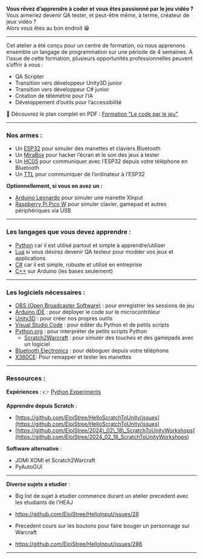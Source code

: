 

**Vous rêvez d’apprendre à coder et vous êtes passionné par le jeu vidéo ?**  
Vous aimeriez devenir QA tester, et peut-être même, à terme, créateur de jeux vidéo ?  
Alors vous êtes au bon endroit 😁  

---


Cet atelier a été conçu pour un centre de formation, où nous apprenons ensemble un langage de programmation sur une période de 4 semaines.
À l’issue de cette formation, plusieurs opportunités professionnelles peuvent s’offrir à vous :

* QA Scripter
* Transition vers développeur Unity3D junior 
* Transition vers développeur C# junior
* Création de télémétrie pour l’IA
* Développement d’outils pour l’accessibilité


📄 Découvrez le plan complet en PDF : [Formation "Le code par le jeu"](https://github.com/EloiStree/HelloInput/blob/main/OneMonthToKnowCodeByPlaying/FormationLeCodeParLeJeu.pdf)



---

### Nos armes :

* Un [ESP32](https://github.com/EloiStree/HelloInput/issues/288) pour simuler des manettes et claviers Bluetooth
* Un [MiraBox](https://github.com/EloiStree/HelloInput/issues/319) pour hacker l’écran et le son des jeux à tester
* Un [HC05](https://github.com/EloiStree/HelloInput/issues/104) pour communiquer avec l’ESP32 depuis votre téléphone en Bluetooth
* Un [TTL](https://github.com/EloiStree/HelloInput/issues/153) pour communiquer de l’ordinateur à l’ESP32

**Optionnellement, si vous en avez un :**

* [Arduino Leonardo](https://github.com/EloiStree/HelloInput/issues/38) pour simuler une manette XInput
* [Raspberry Pi Pico W](https://github.com/EloiStree/HelloInput/issues/41) pour simuler clavier, gamepad et autres périphériques via USB

---

### Les langages que vous devez apprendre :

* [Python](https://github.com/EloiStree/HelloPythonToCSharp) car il est utilisé partout et simple à apprendre/utiliser
* [Lua](https://github.com/EloiStree/HelloLua) si vous désirez devenir QA testeur pour modder vos jeux et applications
* [C#](https://github.com/EloiStree/HelloSharpForUnity3D/issues?q=Keyword%3A%20using) car il est simple, robuste et utilisé en entreprise
* [C++](https://www.youtube.com/watch?v=1ENiVwk8idM) sur Arduino (les bases seulement)

---

### Les logiciels nécessaires :

* [OBS (Open Broadcaster Software)](https://github.com/EloiStree/HelloUnityKeywordForJunior/issues/157) : pour enregistrer les sessions de jeu
* [Arduino IDE](https://github.com/EloiStree/HelloInput/issues/123) : pour déployer le code sur le microcontrôleur
* [Unity3D](https://github.com/EloiStree/HelloUnityKeywordForJunior) : pour créer nos propres outils
* [Visual Studio Code](https://github.com/EloiStree/HelloInput/issues/109) : pour éditer du Python et de petits scripts
* [Python.org](https://github.com/EloiStree/HelloInput/issues/321) : pour interpréter de petits scripts Python
  * [Scratch2Warcraft](https://github.com/EloiStree/2024_08_29_ScratchToWarcraft) : pour simuler des touches et des gamepads avec un logiciel
* [Bluetooth Electronics](https://github.com/EloiStree/HelloInput/issues/146) : pour déboguer depuis votre téléphone
* [X360CE](https://github.com/EloiStree/HelloInput/issues/247): Pour remapper et tester les manettes

---

### Ressources :

**Expériences** :
👉 [Python Experiments](https://github.com/EloiStree/PythonExperiments)

**Apprendre depuis Scratch** :

* [https://github.com/EloiStree/HelloScratchToUnity/issues](https://github.com/EloiStree/HelloScratchToUnity/issues)
* [https://github.com/EloiStree/2024\_02\_18\_ScratchToUnityWorkshops](https://github.com/EloiStree/2024_02_18_ScratchToUnityWorkshops)

**Software alternative** :
- JOMI XOMI et Scratch2Warcraft
- PyAutoGUI


-------------





**Diverse sujets a etudier** :
* Big list de sujet à etudier commence durant un atelier precedent avec les etudiants de l'HEAJ
- https://github.com/EloiStree/HelloInput/issues/28
* Precedent cours sur les boutons pour faire bouger un personnage sur Warcraft
- https://github.com/EloiStree/HelloInput/issues/286


------------------

